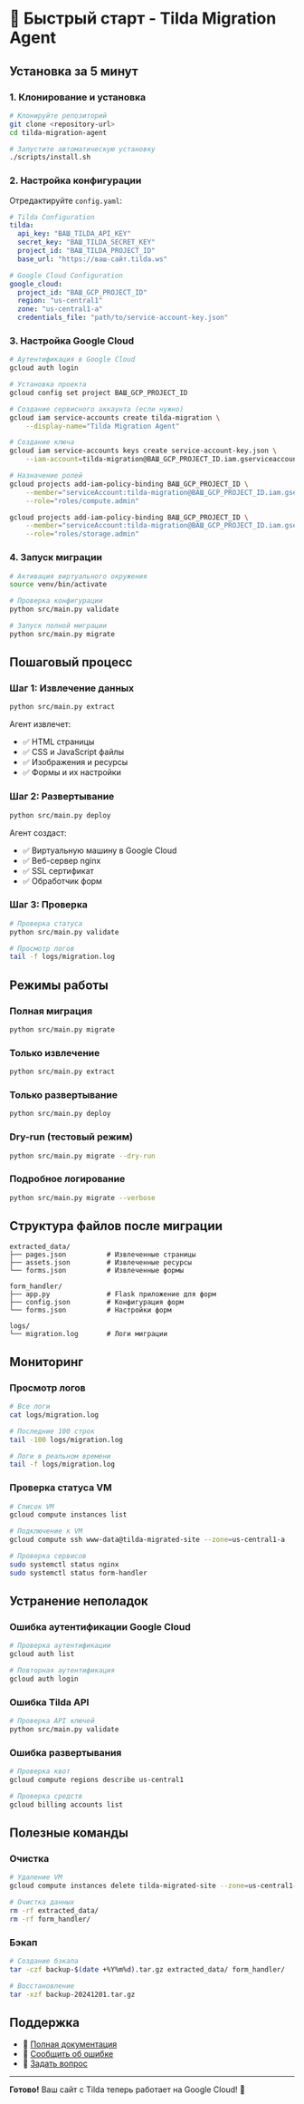# 🚀 Быстрый старт - Tilda Migration Agent

## Установка за 5 минут

### 1. Клонирование и установка

```bash
# Клонируйте репозиторий
git clone <repository-url>
cd tilda-migration-agent

# Запустите автоматическую установку
./scripts/install.sh
```

### 2. Настройка конфигурации

Отредактируйте `config.yaml`:

```yaml
# Tilda Configuration
tilda:
  api_key: "ВАШ_TILDA_API_KEY"
  secret_key: "ВАШ_TILDA_SECRET_KEY"
  project_id: "ВАШ_TILDA_PROJECT_ID"
  base_url: "https://ваш-сайт.tilda.ws"

# Google Cloud Configuration
google_cloud:
  project_id: "ВАШ_GCP_PROJECT_ID"
  region: "us-central1"
  zone: "us-central1-a"
  credentials_file: "path/to/service-account-key.json"
```

### 3. Настройка Google Cloud

```bash
# Аутентификация в Google Cloud
gcloud auth login

# Установка проекта
gcloud config set project ВАШ_GCP_PROJECT_ID

# Создание сервисного аккаунта (если нужно)
gcloud iam service-accounts create tilda-migration \
    --display-name="Tilda Migration Agent"

# Создание ключа
gcloud iam service-accounts keys create service-account-key.json \
    --iam-account=tilda-migration@ВАШ_GCP_PROJECT_ID.iam.gserviceaccount.com

# Назначение ролей
gcloud projects add-iam-policy-binding ВАШ_GCP_PROJECT_ID \
    --member="serviceAccount:tilda-migration@ВАШ_GCP_PROJECT_ID.iam.gserviceaccount.com" \
    --role="roles/compute.admin"

gcloud projects add-iam-policy-binding ВАШ_GCP_PROJECT_ID \
    --member="serviceAccount:tilda-migration@ВАШ_GCP_PROJECT_ID.iam.gserviceaccount.com" \
    --role="roles/storage.admin"
```

### 4. Запуск миграции

```bash
# Активация виртуального окружения
source venv/bin/activate

# Проверка конфигурации
python src/main.py validate

# Запуск полной миграции
python src/main.py migrate
```

## Пошаговый процесс

### Шаг 1: Извлечение данных
```bash
python src/main.py extract
```
Агент извлечет:
- ✅ HTML страницы
- ✅ CSS и JavaScript файлы  
- ✅ Изображения и ресурсы
- ✅ Формы и их настройки

### Шаг 2: Развертывание
```bash
python src/main.py deploy
```
Агент создаст:
- ✅ Виртуальную машину в Google Cloud
- ✅ Веб-сервер nginx
- ✅ SSL сертификат
- ✅ Обработчик форм

### Шаг 3: Проверка
```bash
# Проверка статуса
python src/main.py validate

# Просмотр логов
tail -f logs/migration.log
```

## Режимы работы

### Полная миграция
```bash
python src/main.py migrate
```

### Только извлечение
```bash
python src/main.py extract
```

### Только развертывание
```bash
python src/main.py deploy
```

### Dry-run (тестовый режим)
```bash
python src/main.py migrate --dry-run
```

### Подробное логирование
```bash
python src/main.py migrate --verbose
```

## Структура файлов после миграции

```
extracted_data/
├── pages.json          # Извлеченные страницы
├── assets.json         # Извлеченные ресурсы
└── forms.json          # Извлеченные формы

form_handler/
├── app.py              # Flask приложение для форм
├── config.json         # Конфигурация форм
└── forms.json          # Настройки форм

logs/
└── migration.log       # Логи миграции
```

## Мониторинг

### Просмотр логов
```bash
# Все логи
cat logs/migration.log

# Последние 100 строк
tail -100 logs/migration.log

# Логи в реальном времени
tail -f logs/migration.log
```

### Проверка статуса VM
```bash
# Список VM
gcloud compute instances list

# Подключение к VM
gcloud compute ssh www-data@tilda-migrated-site --zone=us-central1-a

# Проверка сервисов
sudo systemctl status nginx
sudo systemctl status form-handler
```

## Устранение неполадок

### Ошибка аутентификации Google Cloud
```bash
# Проверка аутентификации
gcloud auth list

# Повторная аутентификация
gcloud auth login
```

### Ошибка Tilda API
```bash
# Проверка API ключей
python src/main.py validate
```

### Ошибка развертывания
```bash
# Проверка квот
gcloud compute regions describe us-central1

# Проверка средств
gcloud billing accounts list
```

## Полезные команды

### Очистка
```bash
# Удаление VM
gcloud compute instances delete tilda-migrated-site --zone=us-central1-a

# Очистка данных
rm -rf extracted_data/
rm -rf form_handler/
```

### Бэкап
```bash
# Создание бэкапа
tar -czf backup-$(date +%Y%m%d).tar.gz extracted_data/ form_handler/

# Восстановление
tar -xzf backup-20241201.tar.gz
```

## Поддержка

- 📖 [Полная документация](docs/README.md)
- 🐛 [Сообщить об ошибке](https://github.com/your-org/tilda-migration-agent/issues)
- 💬 [Задать вопрос](https://github.com/your-org/tilda-migration-agent/discussions)

---

**Готово!** Ваш сайт с Tilda теперь работает на Google Cloud! 🎉 
